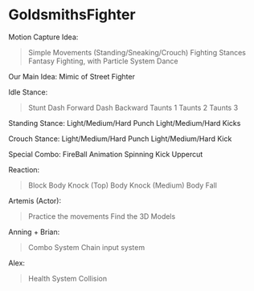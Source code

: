 GoldsmithsFighter
=================
Motion Capture Idea:

>Simple Movements (Standing/Sneaking/Crouch)
>Fighting Stances 
>Fantasy Fighting, with Particle System
>Dance


Our Main Idea: Mimic of Street Fighter



Idle Stance:
>Stunt
>Dash Forward
>Dash Backward
>Taunts 1
>Taunts 2
>Taunts 3


Standing Stance:
Light/Medium/Hard Punch
Light/Medium/Hard Kicks

Crouch Stance:
Light/Medium/Hard Punch
Light/Medium/Hard Kick

Special Combo:
FireBall Animation
Spinning Kick
Uppercut

Reaction:
> Block
> Body Knock (Top)
> Body Knock (Medium)
> Body Fall

Artemis (Actor):
> Practice the movements
> Find the 3D Models

Anning + Brian:
> Combo System
> Chain input system

Alex:
> Health System
> Collision






